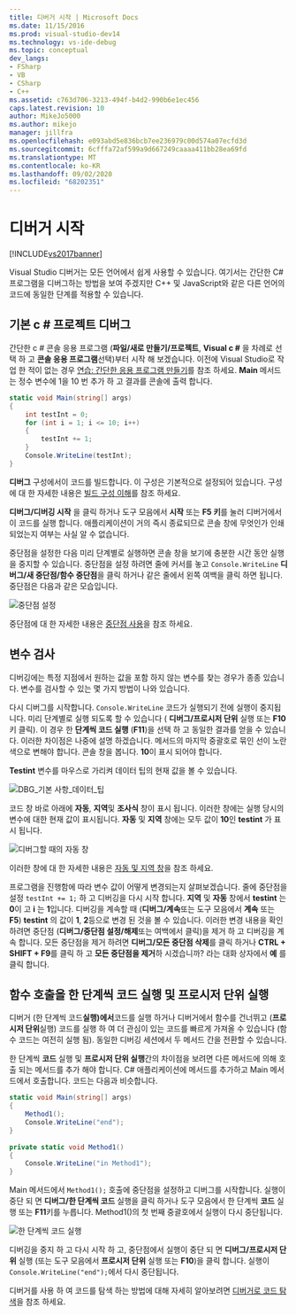 ```yaml
---
title: 디버거 시작 | Microsoft Docs
ms.date: 11/15/2016
ms.prod: visual-studio-dev14
ms.technology: vs-ide-debug
ms.topic: conceptual
dev_langs:
- FSharp
- VB
- CSharp
- C++
ms.assetid: c763d706-3213-494f-b4d2-990b6e1ec456
caps.latest.revision: 10
author: MikeJo5000
ms.author: mikejo
manager: jillfra
ms.openlocfilehash: e093abd5e836bcb7ee236979c00d574a07ecfd3d
ms.sourcegitcommit: 6cfffa72af599a9d667249caaaa411bb28ea69fd
ms.translationtype: MT
ms.contentlocale: ko-KR
ms.lasthandoff: 09/02/2020
ms.locfileid: "68202351"
---
```

# <a name="getting-started-with-the-debugger"></a>디버거 시작
[!INCLUDE[vs2017banner](../includes/vs2017banner.md)]

Visual Studio 디버거는 모든 언어에서 쉽게 사용할 수 있습니다. 여기서는 간단한 C# 프로그램을 디버그하는 방법을 보여 주겠지만 C++ 및 JavaScript와 같은 다른 언어의 코드에 동일한 단계를 적용할 수 있습니다.  
  
## <a name="debug-a-basic-c-project"></a><a name="BKMK_Start_debugging_a_VS_project"></a> 기본 c # 프로젝트 디버그  
 간단한 c # 콘솔 응용 프로그램 (**파일/새로 만들기/프로젝트**, **Visual c #** 을 차례로 선택 하 고 **콘솔 응용 프로그램**선택)부터 시작 해 보겠습니다. 이전에 Visual Studio로 작업 한 적이 없는 경우 [연습: 간단한 응용 프로그램 만들기](../ide/walkthrough-create-a-simple-application-with-visual-csharp-or-visual-basic.md)를 참조 하세요. **Main** 메서드는 정수 변수에 1을 10 번 추가 하 고 결과를 콘솔에 출력 합니다.  
  
```csharp  
static void Main(string[] args)  
{  
    int testInt = 0;  
    for (int i = 1; i <= 10; i++)  
    {  
        testInt += 1;  
    }  
    Console.WriteLine(testInt);  
}  
```  
  
 **디버그** 구성에서이 코드를 빌드합니다. 이 구성은 기본적으로 설정되어 있습니다. 구성에 대 한 자세한 내용은 [빌드 구성 이해](../ide/understanding-build-configurations.md)를 참조 하세요.  
  
 **디버그/디버깅 시작** 을 클릭 하거나 도구 모음에서 **시작** 또는 **F5 키**를 눌러 디버거에서이 코드를 실행 합니다. 애플리케이션이 거의 즉시 종료되므로 콘솔 창에 무엇인가 인쇄되었는지 여부는 사실 알 수 없습니다.  
  
 중단점을 설정한 다음 미리 단계별로 실행하면 콘솔 창을 보기에 충분한 시간 동안 실행을 중지할 수 있습니다. 중단점을 설정 하려면 줄에 커서를 놓고 `Console.WriteLine` **디버그/새 중단점/함수 중단점**을 클릭 하거나 같은 줄에서 왼쪽 여백을 클릭 하면 됩니다. 중단점은 다음과 같은 모습입니다.  
  
 ![중단점 설정](../debugger/media/getstartedbreakpoint.png "GetStartedBreakpoint")  
  
 중단점에 대 한 자세한 내용은 [중단점 사용](../debugger/using-breakpoints.md)을 참조 하세요.  
  
## <a name="inspect-variables"></a><a name="BKMK_Inspect_Variables"></a> 변수 검사  
 디버깅에는 특정 지점에서 원하는 값을 포함 하지 않는 변수를 찾는 경우가 종종 있습니다. 변수를 검사할 수 있는 몇 가지 방법이 나와 있습니다.  
  
 다시 디버그를 시작합니다. `Console.WriteLine` 코드가 실행되기 전에 실행이 중지됩니다. 미리 단계별로 실행 되도록 할 수 있습니다 ( **디버그/프로시저 단위** 실행 또는 **F10**키 클릭). 이 경우 한 **단계씩 코드 실행** (**F11**)을 선택 하 고 동일한 결과를 얻을 수 있습니다. 이러한 차이점은 나중에 설명 하겠습니다. 메서드의 마지막 중괄호로 묶인 선이 노란색으로 변해야 합니다. 콘솔 창을 봅니다. **10**이 표시 되어야 합니다.  
  
 **Testint** 변수를 마우스로 가리켜 데이터 팁의 현재 값을 볼 수 있습니다.  
  
 ![DBG&#95;기본 사항&#95;데이터&#95;팁](../debugger/media/dbg-basics-data-tips.png "DBG_Basics_Data_Tips")  
  
 코드 창 바로 아래에 **자동**, **지역**및 **조사식** 창이 표시 됩니다. 이러한 창에는 실행 당시의 변수에 대한 현재 값이 표시됩니다. **자동** 및 **지역** 창에는 모두 값이 **10**인 **testint** 가 표시 됩니다.  
  
 ![디버그할 때의 자동 창](../debugger/media/getstartedwindows.png "GetStartedWindows")  
  
 이러한 창에 대 한 자세한 내용은 [자동 및 지역 창](../debugger/autos-and-locals-windows.md)을 참조 하세요.  
  
 프로그램을 진행함에 따라 변수 값이 어떻게 변경되는지 살펴보겠습니다. 줄에 중단점을 설정 `testInt += 1;` 하 고 디버깅을 다시 시작 합니다. **지역** 및 **자동** 창에서 **testint** 는 **0**이 고 **i** 는 **1**입니다. 디버깅을 계속할 때 (**디버그/계속**또는 도구 모음에서 **계속** 또는 **F5**) **testint** 의 값이 **1**, **2**등으로 변경 된 것을 볼 수 있습니다. 이러한 변경 내용을 확인 하려면 중단점 (**디버그/중단점 설정/해제**또는 여백에서 클릭)을 제거 하 고 디버깅을 계속 합니다. 모든 중단점을 제거 하려면 **디버그/모든 중단점 삭제**를 클릭 하거나 **CTRL + SHIFT + F9**를 클릭 하 고 **모든 중단점을 제거**하 시겠습니까? 라는 대화 상자에서 **예** 를 클릭 합니다.  
  
## <a name="stepping-into-and-over-function-calls"></a>함수 호출을 한 단계씩 코드 실행 및 프로시저 단위 실행  
 디버거 (한 단계씩 코드**실행)에서**코드를 실행 하거나 디버거에서 함수를 건너뛰고 (**프로시저 단위**실행) 코드를 실행 하 여 더 관심이 있는 코드를 빠르게 가져올 수 있습니다 (함수 코드는 여전히 실행 됨). 동일한 디버깅 세션에서 두 메서드 간을 전환할 수 있습니다.  
  
 한 단계씩 **코드** 실행 및 **프로시저 단위 실행**간의 차이점을 보려면 다른 메서드에 의해 호출 되는 메서드를 추가 해야 합니다. C# 애플리케이션에 메서드를 추가하고 Main 메서드에서 호출합니다. 코드는 다음과 비슷합니다.  
  
```csharp  
static void Main(string[] args)  
{  
    Method1();  
    Console.WriteLine("end");  
}  
  
private static void Method1()  
{  
    Console.WriteLine("in Method1");  
}  
```  
  
 Main 메서드에서 `Method1();` 호출에 중단점을 설정하고 디버그를 시작합니다. 실행이 중단 되 면 **디버그/한 단계씩 코드** 실행을 클릭 하거나 도구 모음에서 한 단계씩 **코드** 실행 또는 **F11**키를 누릅니다. Method1()의 첫 번째 중괄호에서 실행이 다시 중단됩니다.  
  
 ![한 단계씩 코드 실행](../debugger/media/getstartedstepinto.png "GetStartedStepInto")  
  
 디버깅을 중지 하 고 다시 시작 하 고, 중단점에서 실행이 중단 되 면 **디버그/프로시저 단위** 실행 (또는 도구 모음에서 **프로시저 단위** 실행 또는 **F10**)을 클릭 합니다. 실행이 `Console.WriteLine("end");`에서 다시 중단됩니다.  
  
 디버거를 사용 하 여 코드를 탐색 하는 방법에 대해 자세히 알아보려면 [디버거로 코드 탐색](../debugger/navigating-through-code-with-the-debugger.md)을 참조 하세요.
